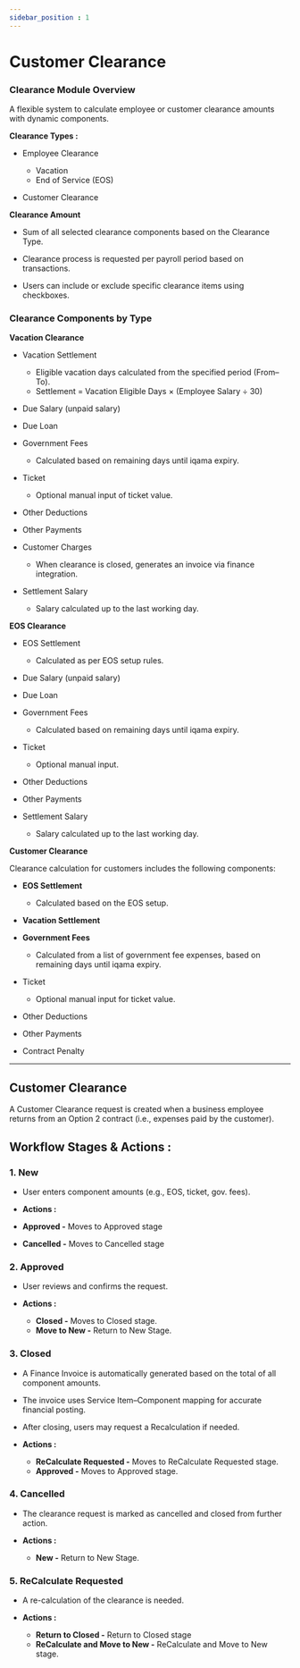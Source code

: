 ```yaml
---
sidebar_position : 1
---
```


# Customer Clearance

### Clearance Module Overview

A flexible system to calculate employee or customer clearance amounts with dynamic components.

**Clearance Types :**

  - Employee Clearance
    - Vacation
    - End of Service (EOS)

  - Customer Clearance

**Clearance Amount**

  - Sum of all selected clearance components based on the Clearance Type.

  - Clearance process is requested per payroll period based on transactions.

  - Users can include or exclude specific clearance items using checkboxes.

### Clearance Components by Type

**Vacation Clearance**

  - Vacation Settlement
    - Eligible vacation days calculated from the specified period (From–To).
    - Settlement = Vacation Eligible Days × (Employee Salary ÷ 30)

  - Due Salary (unpaid salary)
  - Due Loan
  - Government Fees
    - Calculated based on remaining days until iqama expiry.

  - Ticket
    - Optional manual input of ticket value.

  - Other Deductions
  - Other Payments
  - Customer Charges
    - When clearance is closed, generates an invoice via finance integration.

  - Settlement Salary
    - Salary calculated up to the last working day.

**EOS Clearance**

  - EOS Settlement
    - Calculated as per EOS setup rules.

  - Due Salary (unpaid salary)
  - Due Loan
  - Government Fees
    - Calculated based on remaining days until iqama expiry.

  - Ticket
    - Optional manual input.

  - Other Deductions
  - Other Payments
  - Settlement Salary
    - Salary calculated up to the last working day.

**Customer Clearance**

Clearance calculation for customers includes the following components:

  - **EOS Settlement**
    - Calculated based on the EOS setup.

  - **Vacation Settlement**
  - **Government Fees**
    - Calculated from a list of government fee expenses, based on remaining days until iqama expiry.

  - Ticket
    - Optional manual input for ticket value.

  - Other Deductions
  - Other Payments
  - Contract Penalty

------------------------------------------------

## Customer Clearance

A Customer Clearance request is created when a business employee returns from an Option 2 contract (i.e., expenses paid by the customer).

## Workflow Stages & Actions :

### 1. New 

  - User enters component amounts (e.g., EOS, ticket, gov. fees).

  - **Actions :**
   - **Approved -** Moves to Approved stage
   - **Cancelled -** Moves to Cancelled stage

### 2. Approved

  - User reviews and confirms the request.

  - **Actions :**
    - **Closed -** Moves to Closed stage.
    - **Move to New -** Return to New Stage.

### 3. Closed

  - A Finance Invoice is automatically generated based on the total of all component amounts.

  - The invoice uses Service Item–Component mapping for accurate financial posting.

  - After closing, users may request a Recalculation if needed.

  - **Actions :**
    - **ReCalculate Requested -** Moves to ReCalculate Requested stage.
    - **Approved -** Moves to Approved stage.

### 4. Cancelled

  - The clearance request is marked as cancelled and closed from further action.

  - **Actions :**
    - **New -** Return to New Stage.

### 5. ReCalculate Requested

  - A re-calculation of the clearance is needed.

  - **Actions :**
    - **Return to Closed -** Return to Closed stage
    - **ReCalculate and Move to New -** ReCalculate and Move to New stage.